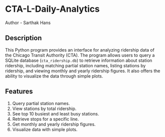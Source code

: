 # CTA-L-Daily-Analytics
Author - Sarthak Hans

## Description
This Python program provides an interface for analyzing ridership data of the Chicago Transit Authority (CTA). The program allows users to query a SQLite database (`cta_ridership.db`) to retrieve information about station ridership, including matching partial station names, listing stations by ridership, and viewing monthly and yearly ridership figures. It also offers the ability to visualize the data through simple plots.

## Features
1. Query partial station names.
2. View stations by total ridership.
3. See top 10 busiest and least busy stations.
4. Retrieve stops for a specific line.
5. Get monthly and yearly ridership figures.
6. Visualize data with simple plots.
